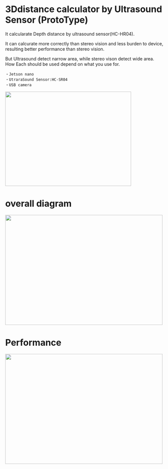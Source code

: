 # 3Ddistance calculator by Ultrasound Sensor (ProtoType)

It calcularate Depth distance by ultrasound sensor(HC-HR04).

It can calcurate more correctly than stereo vision and less burden to device, resulting better performance than stereo vision.

But Ultrasound detect narrow area, while stereo vison detect wide area. How Each should be used depend on what you use for.

```
・Jetson nano
・UtraraSound Sensor:HC-SR04
・USB camera
```

<img src="https://user-images.githubusercontent.com/48679574/220256391-767cd446-f9fa-46f0-90c8-d4d592414575.jpg" width="400" height="300"/>

# overall diagram

<img src="https://user-images.githubusercontent.com/48679574/220254614-343d4c40-9e6a-4736-8c29-9ab55e2abded.jpg" width="500" height="350"/>




# Performance

<img src="https://user-images.githubusercontent.com/48679574/220254625-4c9c70ee-aa56-41d0-8701-d36f1c9fa9cc.gif" width="500" height="350"/>


